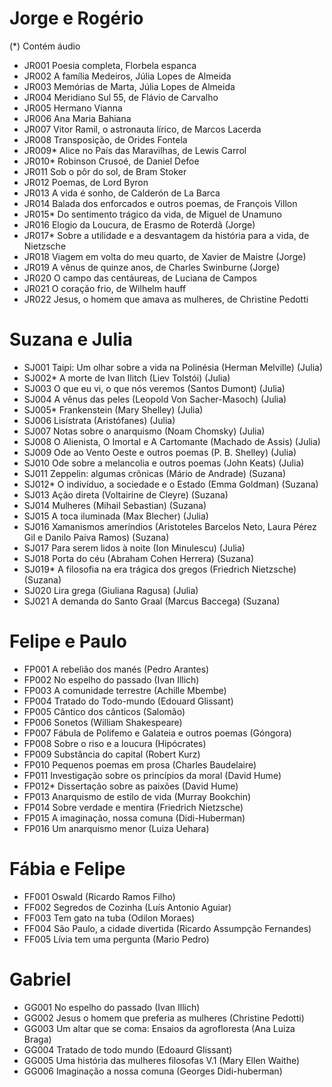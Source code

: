 # Jorge e Rogério

(\*) Contém áudio

* JR001 Poesia completa, Florbela espanca
* JR002 A família Medeiros, Júlia Lopes de Almeida
* JR003 Memórias de Marta, Júlia Lopes de Almeida
* JR004 Meridiano Sul 55, de Flávio de Carvalho
* JR005 Hermano Vianna
* JR006 Ana Maria Bahiana
* JR007 Vitor Ramil, o astronauta lírico, de Marcos Lacerda
* JR008 Transposição, de Orides Fontela
* JR009* Alice no País das Maravilhas, de Lewis Carrol
* JR010* Robinson Crusoé, de Daniel Defoe
* JR011 Sob o pôr do sol, de Bram Stoker
* JR012 Poemas, de Lord Byron
* JR013 A vida é sonho, de Calderón de La Barca
* JR014 Balada dos enforcados e outros poemas, de François Villon
* JR015* Do sentimento trágico da vida, de Miguel de Unamuno
* JR016 Elogio da Loucura, de Erasmo de Roterdã (Jorge)
* JR017* Sobre a utilidade e a desvantagem da história para a vida, de Nietzsche
* JR018 Viagem em volta do meu quarto, de Xavier de Maistre (Jorge)
* JR019 A vênus de quinze anos, de Charles Swinburne (Jorge)
* JR020 O campo das centáureas, de Luciana de Campos
* JR021 O coração frio, de Wilhelm hauff
* JR022 Jesus, o homem que amava as mulheres, de Christine Pedotti


# Suzana e Julia

* SJ001 Taipi: Um olhar sobre a vida na Polinésia (Herman Melville) (Julia)
* SJ002* A morte de Ivan Ilitch (Liev Tolstói) (Julia)
* SJ003 O que eu vi, o que nós veremos (Santos Dumont) (Julia)
* SJ004 A vênus das peles (Leopold Von Sacher-Masoch) (Julia)
* SJ005* Frankenstein (Mary Shelley) (Julia)
* SJ006 Lisístrata (Aristófanes) (Julia)
* SJ007 Notas sobre o anarquismo (Noam Chomsky) (Julia)
* SJ008 O Alienista, O Imortal e A Cartomante (Machado de Assis) (Julia)
* SJ009 Ode ao Vento Oeste e outros poemas (P. B. Shelley) (Julia)
* SJ010 Ode sobre a melancolia e outros poemas (John Keats) (Julia)
* SJ011 Zeppelin: algumas crônicas (Mário de Andrade) (Suzana)
* SJ012* O indivíduo, a sociedade e o Estado (Emma Goldman) (Suzana)
* SJ013 Ação direta (Voltairine de Cleyre) (Suzana)
* SJ014 Mulheres (Mihail Sebastian) (Suzana)
* SJ015 A toca iluminada (Max Blecher) (Julia)
* SJ016 Xamanismos ameríndios (Aristoteles Barcelos Neto, Laura Pérez Gil e Danilo Paiva Ramos) (Suzana)
* SJ017 Para serem lidos à noite (Ion Minulescu) (Julia)
* SJ018 Porta do céu (Abraham Cohen Herrera) (Suzana)
* SJ019* A filosofia na era trágica dos gregos (Friedrich Nietzsche) (Suzana)
* SJ020 Lira grega (Giuliana Ragusa) (Julia)
* SJ021 A demanda do Santo Graal (Marcus Baccega) (Suzana)


# Felipe e Paulo

* FP001 A rebelião dos manés (Pedro Arantes)
* FP002 No espelho do passado (Ivan Illich)
* FP003 A comunidade terrestre (Achille Mbembe)
* FP004 Tratado do Todo-mundo (Edouard Glissant)
* FP005 Cântico dos cânticos (Salomão)
* FP006 Sonetos (William Shakespeare)
* FP007 Fábula de Polifemo e Galateia e outros poemas (Góngora)
* FP008 Sobre o riso e a loucura (Hipócrates)
* FP009 Substância do capital (Robert Kurz)
* FP010 Pequenos poemas em prosa (Charles Baudelaire)
* FP011 Investigação sobre os princípios da moral (David Hume)
* FP012* Dissertação sobre as paixões (David Hume)
* FP013 Anarquismo de estilo de vida (Murray Bookchin)
* FP014 Sobre verdade e mentira (Friedrich Nietzsche)
* FP015 A imaginação, nossa comuna (Didi-Huberman)
* FP016 Um anarquismo menor (Luiza Uehara)


# Fábia e Felipe

* FF001 Oswald (Ricardo Ramos Filho)
* FF002 Segredos de Cozinha (Luís Antonio Aguiar)
* FF003 Tem gato na tuba (Odilon Moraes)
* FF004 São Paulo, a cidade divertida (Ricardo Assumpção Fernandes)
* FF005 Lívia tem uma pergunta (Mario Pedro)


# Gabriel

* GG001 No espelho do passado (Ivan Illich)
* GG002 Jesus o homem que preferia as mulheres (Christine Pedotti)
* GG003 Um altar que se coma: Ensaios da agrofloresta (Ana Luiza Braga)
* GG004 Tratado de todo mundo (Edoaurd Glissant)
* GG005 Uma história das mulheres filosofas V.1 (Mary Ellen Waithe)
* GG006 Imaginação a nossa comuna (Georges Didi-huberman)
